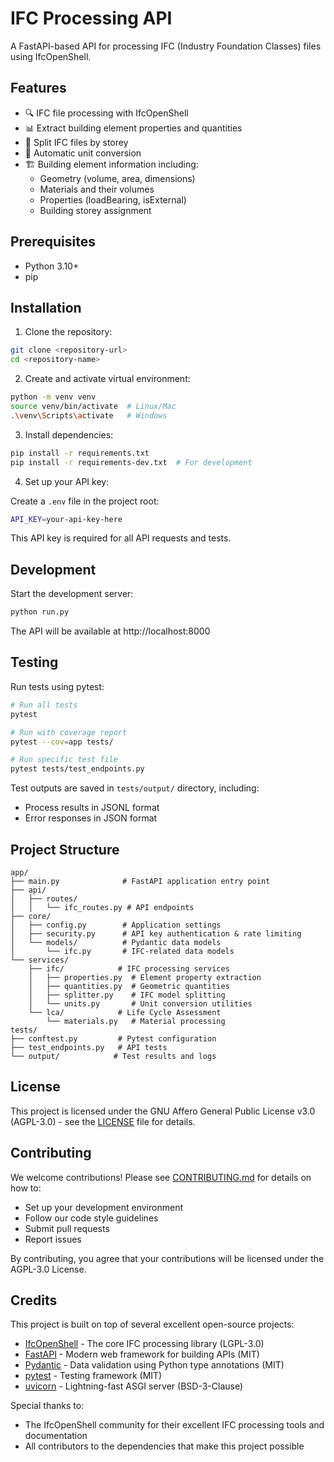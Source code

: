 # IFC Processing API

A FastAPI-based API for processing IFC (Industry Foundation Classes) files using IfcOpenShell.

## Features

- 🔍 IFC file processing with IfcOpenShell
- 📊 Extract building element properties and quantities
- 🏢 Split IFC files by storey
- 📏 Automatic unit conversion
- 🏗️ Building element information including:
  - Geometry (volume, area, dimensions)
  - Materials and their volumes
  - Properties (loadBearing, isExternal)
  - Building storey assignment

## Prerequisites

- Python 3.10+
- pip

## Installation

1. Clone the repository:

```bash
git clone <repository-url>
cd <repository-name>
```

2. Create and activate virtual environment:

```bash
python -m venv venv
source venv/bin/activate  # Linux/Mac
.\venv\Scripts\activate   # Windows
```

3. Install dependencies:

```bash
pip install -r requirements.txt
pip install -r requirements-dev.txt  # For development
```

4. Set up your API key:

Create a `.env` file in the project root:

```bash
API_KEY=your-api-key-here
```

This API key is required for all API requests and tests.

## Development

Start the development server:

```bash
python run.py
```

The API will be available at http://localhost:8000

## Testing

Run tests using pytest:

```bash
# Run all tests
pytest

# Run with coverage report
pytest --cov=app tests/

# Run specific test file
pytest tests/test_endpoints.py
```

Test outputs are saved in `tests/output/` directory, including:

- Process results in JSONL format
- Error responses in JSON format

## Project Structure

```
app/
├── main.py              # FastAPI application entry point
├── api/
│   ├── routes/
│   │   └── ifc_routes.py # API endpoints
├── core/
│   ├── config.py        # Application settings
│   ├── security.py      # API key authentication & rate limiting
│   └── models/          # Pydantic data models
│       └── ifc.py       # IFC-related data models
└── services/
    ├── ifc/            # IFC processing services
    │   ├── properties.py  # Element property extraction
    │   ├── quantities.py  # Geometric quantities
    │   ├── splitter.py    # IFC model splitting
    │   └── units.py       # Unit conversion utilities
    └── lca/            # Life Cycle Assessment
        └── materials.py   # Material processing
tests/
├── conftest.py         # Pytest configuration
├── test_endpoints.py   # API tests
└── output/            # Test results and logs
```

## License

This project is licensed under the GNU Affero General Public License v3.0 (AGPL-3.0) - see the [LICENSE](LICENSE) file for details.

## Contributing

We welcome contributions! Please see [CONTRIBUTING.md](CONTRIBUTING.md) for details on how to:

- Set up your development environment
- Follow our code style guidelines
- Submit pull requests
- Report issues

By contributing, you agree that your contributions will be licensed under the AGPL-3.0 License.

## Credits

This project is built on top of several excellent open-source projects:

- [IfcOpenShell](https://ifcopenshell.org/) - The core IFC processing library (LGPL-3.0)
- [FastAPI](https://fastapi.tiangolo.com/) - Modern web framework for building APIs (MIT)
- [Pydantic](https://docs.pydantic.dev/) - Data validation using Python type annotations (MIT)
- [pytest](https://docs.pytest.org/) - Testing framework (MIT)
- [uvicorn](https://www.uvicorn.org/) - Lightning-fast ASGI server (BSD-3-Clause)

Special thanks to:

- The IfcOpenShell community for their excellent IFC processing tools and documentation
- All contributors to the dependencies that make this project possible
